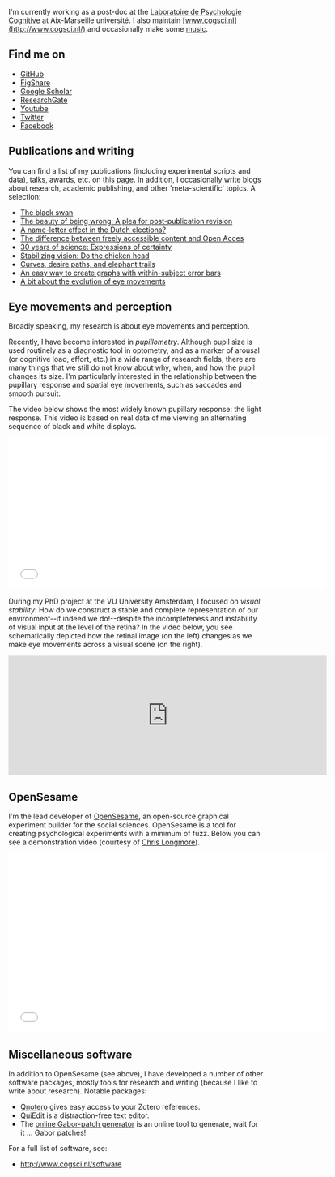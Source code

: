 I'm currently working as a post-doc at the [Laboratoire de Psychologie Cognitive](http://gsite.univ-provence.fr/gsite/document.php?pagendx=1031&project=lpc) at Aix-Marseille université. I also maintain [www.cogsci.nl](http://www.cogsci.nl/) and occasionally make some [music](/smathot/music).

## Find me on

- [GitHub](https://github.com/smathot/)
- [FigShare](http://figshare.com/authors/Sebastiaan%20Math%C3%B4t/396735)
- [Google Scholar](http://scholar.google.nl/citations?user=zVrwyHMAAAAJ)
- [ResearchGate](https://www.researchgate.net/profile/Sebastiaan_Mathot)
- [Youtube](https://www.youtube.com/user/ceebassmusic)
- [Twitter](https://twitter.com/cogscinl)
- [Facebook](https://www.facebook.com/cognitivescience)

## Publications and writing

You can find a list of my publications (including experimental scripts and data), talks, awards, etc. on [this page](/smathot/publications-and-awards). In addition, I occasionally write [blogs](/blog) about research, academic publishing, and other 'meta-scientific' topics. A selection:
	
- [The black swan](http://www.cogsci.nl/blog/miscellaneous/217-the-black-swan)
- [The beauty of being wrong: A plea for post-publication revision](http://www.cogsci.nl/blog/miscellaneous/207-the-beauty-of-being-wrong-a-plea-for-post-publication-revision)
- [A name-letter effect in the Dutch elections?](http://www.cogsci.nl/blog/miscellaneous/206-a-name-letter-effect-in-the-dutch-elections)
- [The difference between freely accessible content and Open Acces](http://www.cogsci.nl/blog/miscellaneous/192-the-difference-between-freely-accessible-content-and-open-access)
- [30 years of science: Expressions of certainty](http://www.cogsci.nl/blog/miscellaneous/180-30-years-of-science-expressions-of-certainty)
- [Stabilizing vision: Do the chicken head](http://www.cogsci.nl/blog/bird-brains-and-fish-eyes/177-stabilizing-vision-do-the-chicken-head)
- [Curves, desire paths, and elephant trails](http://www.cogsci.nl/blog/miscellaneous/167-curves-desire-paths-and-elephant-trails)
- [An easy way to create graphs with within-subject error bars](http://www.cogsci.nl/blog/tutorials/156-an-easy-way-to-create-graphs-with-within-subject-error-bars)
- [A bit about the evolution of eye movements](http://www.cogsci.nl/blog/bird-brains-and-fish-eyes/148-a-bit-about-the-evolution-of-eye-movements)

## Eye movements and perception

Broadly speaking, my research is about eye movements and perception. 

Recently, I have become interested in *pupillometry*. Although pupil size is used routinely as a diagnostic tool in optometry, and as a marker of arousal (or cognitive load, effort, etc.) in a wide range of research fields, there are many things that we still do not know about why, when, and how the pupil changes its size. I'm particularly interested in the relationship between the pupillary response and spatial eye movements, such as saccades and smooth pursuit.

The video below shows the most widely known pupillary response: the light response. This video is based on real data of me viewing an alternating sequence of black and white displays.

<iframe width="629" height="300" src="//www.youtube.com/embed/QLCxJKJMZuE" frameborder="0" allowfullscreen></iframe>

During my PhD project at the VU University Amsterdam, I focused on *visual stability*: How do we construct a stable and complete representation of our environment--if indeed we do!--despite the incompleteness and instability of visual input at the level of the retina? In the video below, you see schematically depicted how the retinal image (on the left) changes as we make eye movements across a visual scene (on the right).

<iframe src="http://player.vimeo.com/video/22486450?title=0&amp;byline=0&amp;portrait=0&amp;color=73d216" mce_src="http://player.vimeo.com/video/22486450?title=0&amp;byline=0&amp;portrait=0&amp;color=73d216" frameborder="0" height="236" width="629"></iframe>

## OpenSesame

I'm the lead developer of [OpenSesame](http://osdoc.cogsci.nl/), an open-source graphical experiment builder for the social sciences. OpenSesame is a tool for creating psychological experiments with a minimum of fuzz. Below you can see a demonstration video (courtesy of [Chris Longmore](http://www.chrislongmore.co.uk/)).

<iframe width="629" height="354" src="//www.youtube.com/embed/-zMH65re1m0" frameborder="0" allowfullscreen></iframe>

## Miscellaneous software

In addition to OpenSesame (see above), I have developed a number of other software packages, mostly tools for research and writing (because I like to write about research). Notable packages:

- [Qnotero](http://www.cogsci.nl/software/qnotero) gives easy access to your Zotero references.
- [QuiEdit](http://www.cogsci.nl/software/quiedit) is a distraction-free text editor.
- The [online Gabor-patch generator](http://www.cogsci.nl/software/online-gabor-patch-generator) is an online tool to generate, wait for it ... Gabor patches!

For a full list of software, see:

- <http://www.cogsci.nl/software>





